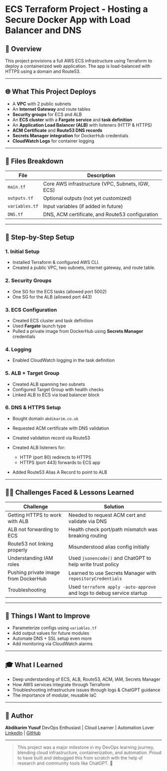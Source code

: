 # ECS Terraform Project - Hosting a Secure Docker App with Load Balancer and DNS

## 🚀 Overview

This project provisions a full AWS ECS infrastructure using Terraform to deploy a containerized web application. The app is load-balanced with HTTPS using a domain and Route53.

---

## 🌐 What This Project Deploys

* A **VPC** with 2 public subnets
* An **Internet Gateway** and route tables
* **Security groups** for ECS and ALB
* An **ECS cluster** with a **Fargate service** and **task definition**
* An **Application Load Balancer (ALB)** with listeners (HTTP & HTTPS)
* **ACM Certificate** and **Route53 DNS records**
* **Secrets Manager integration** for DockerHub credentials
* **CloudWatch Logs** for container logging

---

## 🧰 Files Breakdown

| File           | Description                                      |
| -------------- | ------------------------------------------------ |
| `main.tf`      | Core AWS infrastructure (VPC, Subnets, IGW, ECS) |
| `outputs.tf`   | Optional outputs (not yet customized)            |
| `variables.tf` | Input variables (if added in future)             |
| `DNS.tf`       | DNS, ACM certificate, and Route53 configuration  |

---

## 📅 Step-by-Step Setup

### 1. **Initial Setup**

* Installed Terraform & configured AWS CLI.
* Created a public VPC, two subnets, internet gateway, and route table.

### 2. **Security Groups**

* One SG for the ECS tasks (allowed port 5002)
* One SG for the ALB (allowed port 443)

### 3. **ECS Configuration**

* Created ECS cluster and task definition
* Used **Fargate** launch type
* Pulled a private image from DockerHub using **Secrets Manager** credentials

### 4. **Logging**

* Enabled CloudWatch logging in the task definition

### 5. **ALB + Target Group**

* Created ALB spanning two subnets
* Configured Target Group with health checks
* Linked ALB to ECS via load balancer block

### 6. **DNS & HTTPS Setup**

* Bought domain `abdikarim.co.uk`
* Requested ACM certificate with DNS validation
* Created validation record via Route53
* Created ALB listeners for:

  * HTTP (port 80) redirects to HTTPS
  * HTTPS (port 443) forwards to ECS app
* Added Route53 Alias A Record to point to ALB

---

## 🤦🏾‍ Challenges Faced & Lessons Learned

| Challenge                            | Solution                                                               |
| ------------------------------------ | ---------------------------------------------------------------------- |
| Getting HTTPS to work with ALB       | Needed to request ACM cert and validate via DNS                        |
| ALB not forwarding to ECS            | Health check port/path mismatch was breaking routing                   |
| Route53 not linking properly         | Misunderstood alias config initially                                   |
| Understanding IAM roles              | Used `jsonencode()` and ChatGPT to help write trust policy             |
| Pushing private image from DockerHub | Learned to use Secrets Manager with `repositoryCredentials`            |
| Troubleshooting                      | Used `terraform apply -auto-approve` and logs to debug service startup |

---

## 🚀 Things I Want to Improve

* Parameterize configs using `variables.tf`
* Add output values for future modules
* Automate DNS + SSL setup even more
* Add monitoring via CloudWatch alarms

---

## 🎓 What I Learned

* Deep understanding of ECS, ALB, Route53, ACM, IAM, Secrets Manager
* How AWS services integrate through Terraform
* Troubleshooting infrastructure issues through logs & ChatGPT guidance
* The importance of modular, reusable IaC

---

## 🌟 Author

**Abdikarim Yusuf**
DevOps Enthusiast | Cloud Learner | Automation Lover
[LinkedIn](https://www.linkedin.com/in/abdikarim-yusuf-2177b7185/) | [GitHub](https://github.com/abdikarimyusuf)

---

> This project was a major milestone in my DevOps learning journey, blending cloud infrastructure, containerization, and automation. Proud to have built and debugged this from scratch with the help of research and community tools like ChatGPT. 🚀
